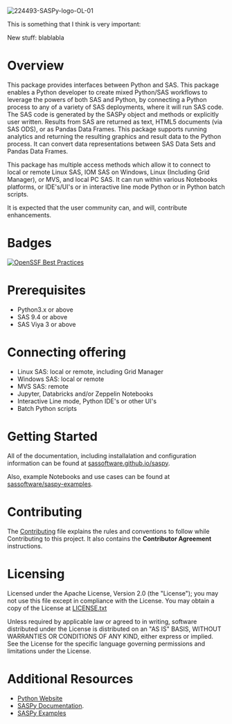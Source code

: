 ![224493-SASPy-logo-OL-01](https://user-images.githubusercontent.com/17710182/171252212-4af121a6-72d9-4234-b6cf-2a0d31eb8bf7.png)

This is something that I think is very important:


New stuff: blablabla
# Overview
This package provides interfaces between Python and SAS. This package enables a Python developer to create mixed Python/SAS workflows to leverage the
powers of both SAS and Python, by connecting a Python process to any of a variety of SAS deployments, where it will run SAS code. The SAS code is
generated by the SASPy object and methods or explicitly user written. Results from SAS are returned as text, HTML5 documents (via SAS ODS), or as
Pandas Data Frames. This package supports running analytics and returning the resulting graphics and result data to the Python process. It can convert
data representations between SAS Data Sets and Pandas Data Frames.

This package has multiple access methods which allow it to connect to local or remote Linux SAS, IOM SAS on Windows, Linux (Including Grid Manager),
or MVS, and local PC SAS. It can run within various Notebooks platforms, or IDE's/UI's or in interactive line mode Python or in Python batch scripts.

It is expected that the user community can, and will, contribute enhancements.

# Badges
[![OpenSSF Best Practices](https://bestpractices.coreinfrastructure.org/projects/6716/badge)](https://bestpractices.coreinfrastructure.org/projects/6716)

# Prerequisites
- Python3.x or above
- SAS 9.4 or above
- SAS Viya 3 or above

# Connecting offering
- Linux SAS: local or remote, including Grid Manager
- Windows SAS: local or remote
- MVS SAS: remote
- Jupyter, Databricks and/or Zeppelin Notebooks
- Interactive Line mode, Python IDE's or other UI's
- Batch Python scripts

# Getting Started

All of the documentation, including installalation and configuration information can be found at
[sassoftware.github.io/saspy](https://sassoftware.github.io/saspy/).

Also, example Notebooks and use cases can be found at
[sassoftware/saspy-examples](https://github.com/sassoftware/saspy-examples/).

# Contributing
The [Contributing](https://github.com/sassoftware/saspy/blob/main/CONTRIBUTING.md) file explains the rules and conventions to follow while
Contributing to this project. It also contains the **Contributor Agreement** instructions.

# Licensing
Licensed under the Apache License, Version 2.0 (the "License"); you may not use this file except in compliance with the License. You may obtain a copy of
the License at [LICENSE.txt](https://github.com/sassoftware/saspy/blob/main/LICENSE.md)

Unless required by applicable law or agreed to in writing, software distributed under the License is distributed on an "AS IS" BASIS, WITHOUT WARRANTIES
OR CONDITIONS OF ANY KIND, either express or implied. See the License for the specific language governing permissions and limitations under the License.

# Additional Resources
- [Python Website](http://www.python.org/)
- [SASPy Documentation](https://sassoftware.github.io/saspy/).
- [SASPy Examples](https://github.com/sassoftware/saspy-examples)
